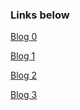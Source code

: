 ### Links below 

[Blog 0](https://github.com/lucassha/DevOps-Student-Roadmap/blob/master/Blogs/Blog0.md)

[Blog 1](https://github.com/lucassha/DevOps-Student-Roadmap/blob/master/Blogs/Blog1.md)

[Blog 2](https://github.com/lucassha/DevOps-Student-Roadmap/blob/master/Blogs/Blog2.md)

[Blog 3](https://github.com/lucassha/DevOps-Student-Roadmap/blob/master/Blogs/Blog3.md)
